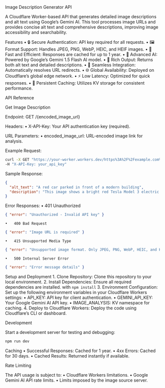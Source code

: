Image Description Generator API

A Cloudflare Worker-based API that generates detailed image descriptions and alt text using Google’s Gemini AI. This tool processes image URLs and provides concise alt text and comprehensive descriptions, improving image accessibility and searchability.

Features
	•	🔒 Secure Authentication: API key required for all requests.
	•	🖼️ Format Support: Handles JPEG, PNG, WebP, HEIC, and HEIF images.
	•	💨 Fast and Efficient: Responses are cached for up to 1 year.
	•	🤖 Advanced AI: Powered by Google’s Gemini 1.5 Flash AI model.
	•	📝 Rich Output: Returns both alt text and detailed descriptions.
	•	🔄 Seamless Integration: Automatically resolves URL redirects.
	•	🌐 Global Availability: Deployed on Cloudflare’s global edge network.
	•	⚡ Low Latency: Optimized for quick responses.
	•	💾 Persistent Caching: Utilizes KV storage for consistent performance.

API Reference

Get Image Description

Endpoint:
GET /{encoded_image_url}

Headers:
	•	X-API-Key: Your API authentication key (required).

URL Parameters:
	•	encoded_image_url: URL-encoded image link for analysis.

Example Request:
```bash
curl -X GET "https://your-worker.workers.dev/https%3A%2F%2Fexample.com%2Fimage.jpg" \
-H "X-API-Key: your_api_key"
```

Sample Response:
```json
{
  "alt_text": "A red car parked in front of a modern building",
  "description": "This image shows a bright red Tesla Model 3 electric vehicle positioned in front of a glass-fronted contemporary office building. The car is photographed from a three-quarter front angle, highlighting its sleek aerodynamic design. The building behind features floor-to-ceiling windows and modern architectural elements. The lighting suggests this photo was taken during early morning or late afternoon hours."
}
```

Error Responses:
	•	401 Unauthorized
```json 
{ "error": "Unauthorized - Invalid API key" }
```

	•	400 Bad Request
```json
{ "error": "Image URL is required" }
```

	•	415 Unsupported Media Type
```json
{ "error": "Unsupported image format. Only JPEG, PNG, WebP, HEIC, and HEIF images are supported." }
```

	•	500 Internal Server Error
```json
{ "error": "Error message details" }
```

Setup and Deployment
	1.	Clone Repository:
Clone this repository to your local environment.
	2.	Install Dependencies:
Ensure all required dependencies are installed. with `npm install`
	3.	Environment Configuration:
Set up the following environment variables in your Cloudflare Workers settings:
	•	API_KEY: API key for client authentication.
	•	GEMINI_API_KEY: Your Google Gemini AI API key.
	•	IMAGE_ANALYSIS: KV namespace for caching.
	4.	Deploy to Cloudflare Workers:
Deploy the code using Cloudflare’s CLI or dashboard.

Development

Start a development server for testing and debugging:
```bash
npm run dev
```

Caching
	•	Successful Responses: Cached for 1 year.
	•	4xx Errors: Cached for 30 days.
	•	Cached Results: Returned instantly if available.

Rate Limiting

The API usage is subject to:
	•	Cloudflare Workers limitations.
	•	Google Gemini AI API rate limits.
	•	Limits imposed by the image source server.
